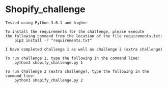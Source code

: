 # Shopify_challenge
    Tested using Python 3.6.1 and higher

    To install the requirements for the challenge, please execute
	the following command from the location of the file requirements.txt:
		pip3 install -r "requirements.txt"

    I have completed challenge 1 as well as challenge 2 (extra challenge)

    To run challenge 1, type the following in the command line:
        python3 shopify_challenge.py 1

    To run challenge 2 (extra challenge), type the following in the command line:
        python3 shopify_challenge.py 2
